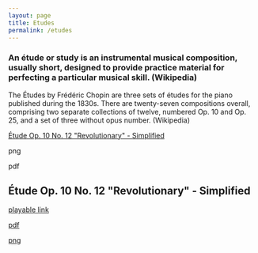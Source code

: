 ```yaml
---
layout: page
title: Etudes
permalink: /etudes
---
```


<h3>An étude or study is an instrumental musical composition, usually short, designed to provide practice material for perfecting a particular musical skill. (Wikipedia)</h3>
<p>The Études by Frédéric Chopin are three sets of études for the piano published during the 1830s. There are twenty-seven compositions overall, comprising two separate collections of twelve, numbered Op. 10 and Op. 25, and a set of three without opus number. (Wikipedia)</p>

<div></div>
<p><a class="rainbow-underline" href="https://www.noteflight.com/music/titles/4ed81cb3-1bd0-4eb9-b491-58e6130d548f/etude-op-10-no-12-revolutionary-simplified" target="_blank">Étude Op. 10 No. 12 "Revolutionary" - Simplified</a></p>
<p>png</p>
<p>pdf</p>


<h2>Étude Op. 10 No. 12 "Revolutionary" - Simplified</h2>
<div class="experience-wrapper">
   <div class="experience-row">
      <div class="icon-wrapper"><i class="fa-solid fa-briefcase"></i></div> 
      <p><a class="rainbow-underline" href="https://www.noteflight.com/music/titles/4ed81cb3-1bd0-4eb9-b491-58e6130d548f/etude-op-10-no-12-revolutionary-simplified" target="_blank">playable link</a></p>
   </div>
   <div class="experience-row">
      <div class="icon-wrapper"><i class="fa-solid fa-location-pin"></i></div>
      <p><a class="rainbow-underline" href="https://www.noteflight.com/music/titles/4ed81cb3-1bd0-4eb9-b491-58e6130d548f/etude-op-10-no-12-revolutionary-simplified" target="_blank">pdf</a></p>
   </div>
   <div class="experience-row">
      <div class="icon-wrapper"><i class="fa-regular fa-calendar-days"></i></div>
      <p><a class="rainbow-underline" href="https://www.noteflight.com/music/titles/4ed81cb3-1bd0-4eb9-b491-58e6130d548f/etude-op-10-no-12-revolutionary-simplified" target="_blank">png</a></p>
   </div>
</div>
